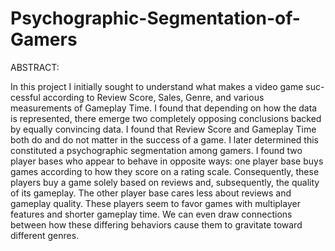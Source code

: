 # Psychographic-Segmentation-of-Gamers

ABSTRACT:

In this project I initially sought to understand what makes a video game suc- cessful according to Review Score, Sales, Genre, and various measurements of Gameplay Time. I found that depending on how the data is represented, there emerge two completely opposing conclusions backed by equally convincing data. I found that Review Score and Gameplay Time both do and do not matter in the success of a game. I later determined this constituted a psychographic segmentation among gamers.
I found two player bases who appear to behave in opposite ways: one player base buys games according to how they score on a rating scale. Consequently, these players buy a game solely based on reviews and, subsequently, the quality of its gameplay. The other player base cares less about reviews and gameplay quality. These players seem to favor games with multiplayer features and shorter gameplay time. We can even draw connections between how these differing behaviors cause them to gravitate toward different genres.
